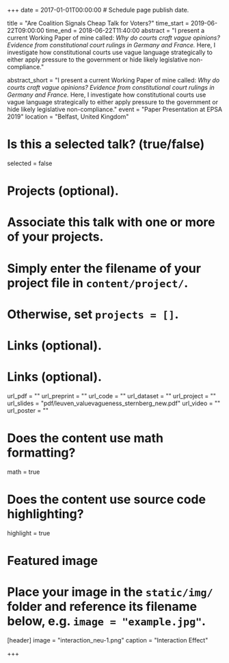 +++
date = 2017-01-01T00:00:00  # Schedule page publish date.

title = "Are Coalition Signals Cheap Talk for Voters?"
time_start = 2019-06-22T09:00:00
time_end = 2018-06-22T11:40:00
abstract = "I present a current Working Paper of mine called: *Why do courts craft vague opinions? Evidence from constitutional court rulings in Germany and France.* Here, I investigate how constitutional courts use vague language strategically to either apply pressure to the government or hide likely legislative non-compliance."

abstract_short = "I present a current Working Paper of mine called: *Why do courts craft vague opinions? Evidence from constitutional court rulings in Germany and France.* Here, I investigate how constitutional courts use vague language strategically to either apply pressure to the government or hide likely legislative non-compliance."
event = "Paper Presentation at EPSA 2019"
location = "Belfast, United Kingdom"

# Is this a selected talk? (true/false)
selected = false

# Projects (optional).
#   Associate this talk with one or more of your projects.
#   Simply enter the filename of your project file in `content/project/`.
#   Otherwise, set `projects = []`.


# Links (optional).

# Links (optional).
url_pdf = ""
url_preprint = ""
url_code = ""
url_dataset = ""
url_project = ""
url_slides = "pdf/leuven_valuevagueness_sternberg_new.pdf"
url_video = ""
url_poster = ""


# Does the content use math formatting?
math = true

# Does the content use source code highlighting?
highlight = true

# Featured image
# Place your image in the `static/img/` folder and reference its filename below, e.g. `image = "example.jpg"`.
[header]
image = "interaction_neu-1.png"
caption = "Interaction Effect"

+++
